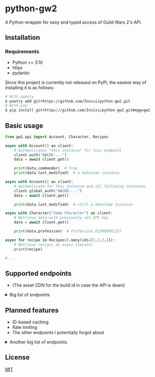 # python-gw2
A Python wrapper for easy and typed access of Guild Wars 2's API.

## Installation
### Requirements
- Python >= 3.10
- httpx
- pydantic

Since this project is currently not released on PyPi, the easiest way of installing it
is as follows:
```bash
# With poetry
$ poetry add git+https://github.com/Invisi/python-gw2.git
# With pip
$ pip install git+https://github.com/Invisi/python-gw2.git#egg=gw2
```

## Basic usage
```python
from gw2.api import Account, Character, Recipes

async with Account() as client:
    # Authenticates *this instance* for this endpoint
    client.auth("ABCDE-...")
    data = await client.get()

    print(data.commander)  # True
    print(data.last_modified)  # a datetime instance

async with Account() as client:
    # Authenticate for this instance and all following instances
    client.global_auth("ABCDE-...")
    data = await client.get()

    print(data.last_modified)  # still a datetime instance

async with Character("Some Character") as client:
    # Retrieve data with previously set API key
    data = await client.get()

    print(data.profession)  # Profession.ELEMENTALIST

async for recipe in Recipes().many(ids=[1,2,3,4]):
    # Retrieve recipes as async iterator
    print(recipe)

# ...
```

## Supported endpoints
- (The asset CDN for the build id in case the API is down)
<details>
<summary>Big list of endpoints</summary>

- /v2.json
- /v2/account (without detail endpoints)
- /v2/account/achievements
- /v2/achievements
- /v2/achievements/categories
- /v2/achievements/groups
- /v2/build
- /v2/characters (without detail endpoints)
- /v2/colors
- /v2/currencies
- /v2/finishers
- /v2/gliders
- /v2/guild/:id/ (without detail endpoints)
- /v2/guild/upgrades
- /v2/minis
- /v2/novelties
- /v2/outfits
- /v2/pets
- /v2/professions
- /v2/quests
- /v2/recipes
- /v2/skills
- /v2/skins
- /v2/specializations
- /v2/stories
- /v2/stories/seasons
- /v2/titles
- /v2/tokeninfo
- /v2/worlds
- /v2/wvw/matches
- /v2/wvw/matches/overview
</details>


## Planned features
- ID-based caching
- Rate limiting
- The other endpoints I potentially forgot about

<details>
<summary>Another big list of endpoints</summary>

- /v2/account/*
- /v2/achievements/(daily, tomorrow)
- /v2/backstory/*
- /v2/characters/*
- /v2/continents
- /v2/createsubtoken
- /v2/dailycrafting
- /v2/dungeons
- /v2/emblem/(backgrounds, foregrounds)
- /v2/emotes
- /v2/files
- /v2/guild/:id/*
- /v2/guild/(permissions, search)
- /v2/home/(cats, nodes)
- /v2/items
- /v2/itemstats
- /v2/legendaryarmory
- /v2/legends
- /v2/mailcarriers
- /v2/mapchests
- /v2/maps
- /v2/maps
- /v2/masteries
- /v2/materials
- /v2/mounts/(skins, types)
- /v2/pvp/*
- /v2/quaggans
- /v2/races
- /v2/raids
- /v2/recipes/search
- /v2/worldbosses
- /v2/wvw/(abilities,objectives,ranks,upgrades)
</details>


## License
[MIT](LICENSE)
